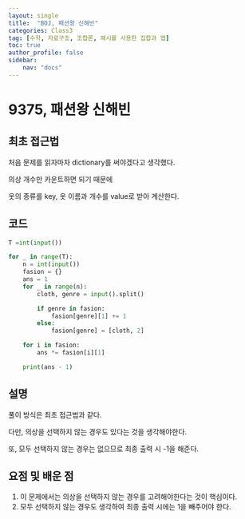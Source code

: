 ```yaml
---
layout: single
title:  "BOJ, 패션왕 신해빈"
categories: Class3
tag: [수학, 자료구조, 조합론, 해시를 사용한 집합과 맵]
toc: true
author_profile: false
sidebar: 
    nav: "docs"
---
```


# 9375, 패션왕 신해빈

## 최초 접근법

처음 문제를 읽자마자 dictionary를 써야겠다고 생각했다. 

의상 개수만 카운트하면 되기 때문에 

옷의 종류를 key, 옷 이름과 개수를 value로 받아 계산한다.

## 코드

```python
T =int(input())

for _ in range(T):
    n = int(input())
    fasion = {}
    ans = 1
    for _ in range(n):
        cloth, genre = input().split()

        if genre in fasion:
            fasion[genre][1] += 1
        else:
            fasion[genre] = [cloth, 2]

    for i in fasion:
        ans *= fasion[i][1]

    print(ans - 1)

```

## 설명

풀이 방식은 최초 접근법과 같다. 

다만, 의상을 선택하지 않는 경우도 있다는 것을 생각해야한다.

또, 모두 선택하지 않는 경우는 없으므로 최종 출력 시 -1을 해준다.

## 요점 및 배운 점

1. 이 문제에서는 의상을 선택하지 않는 경우를 고려해야한다는 것이 핵심이다. 
2. 모두 선택하지 않는 경우도 생각하여 최종 출력 시에는 1을 빼주어야 한다.
